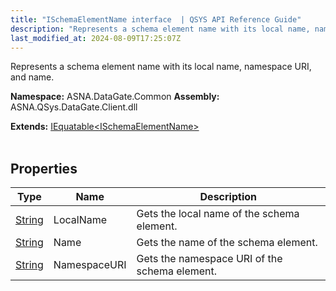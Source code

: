```yaml
---
title: "ISchemaElementName interface  | QSYS API Reference Guide"
description: "Represents a schema element name with its local name, namespace URI, and name. "
last_modified_at: 2024-08-09T17:25:07Z
---
```


Represents a schema element name with its local name, namespace URI, and name.

**Namespace:** ASNA.DataGate.Common
**Assembly:** ASNA.QSys.DataGate.Client.dll

**Extends:** [IEquatable\<ISchemaElementName\>](https://learn.microsoft.com/en-us/dotnet/api/system.iequatable-1?view=net-8.0)
<br>
<br>

## Properties

| Type | Name | Description
| --- | --- | --- 
| [String](https://learn.microsoft.com/en-us/dotnet/api/system.string?view=net-8.0) | LocalName | Gets the local name of the schema element. |
| [String](https://learn.microsoft.com/en-us/dotnet/api/system.string?view=net-8.0) | Name | Gets the name of the schema element. |
| [String](https://learn.microsoft.com/en-us/dotnet/api/system.string?view=net-8.0) | NamespaceURI | Gets the namespace URI of the schema element. |

